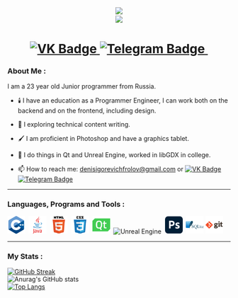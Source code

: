 <div id="header" align="center">
  <img src="https://s13.gifyu.com/images/S02gn.gif" width="200"/>
  <div align="center">
    <img src="https://s9.gifyu.com/images/SFejB.gif" width="350"/>
  </div>
</div>
<h1>
  <div id="badges" align="center">
    <a href="https://vk.com/id140156884">
      <img src="https://www.dropbox.com/team/team_logo/dbtid%3AAACHQZx4adzBZiBCpy7P4xtzn3UNxr-wcoE?v=1634126598663" alt="VK Badge" width="20"/>
    </a>
    <a href="https://t.me/Denis_Frolov333">
      <img src="https://freelogopng.com/images/all_img/1683044996telegram-logo-png.png" alt="Telegram Badge" width="20"/>
    </a>
    <img src="https://komarev.com/ghpvc/?username=Denis-Igorevich-Frolov&style=flat-square&color=blue" alt=""/>
  </div>
</h1>

### About Me :
I am a 23 year old Junior programmer from Russia.

- :candle: I have an education as a Programmer Engineer, I can work both on the backend and on the frontend, including design.

- :mag_right: I exploring technical content writing.

- :paintbrush: I am proficient in Photoshop and have a graphics tablet.

- :wrench: I do things in Qt and Unreal Engine, worked in libGDX in college.

- :mailbox: How to reach me: denisigorevichfrolov@gmail.com or <a href="https://vk.com/id140156884">
      <img src="https://www.dropbox.com/team/team_logo/dbtid%3AAACHQZx4adzBZiBCpy7P4xtzn3UNxr-wcoE?v=1634126598663" alt="VK Badge" width="20"/>
    </a>
    <a href="https://t.me/Denis_Frolov333">
      <img src="https://freelogopng.com/images/all_img/1683044996telegram-logo-png.png" alt="Telegram Badge" width="20"/>
    </a>

---

### Languages, Programs and Tools :
<div>
  <img src="https://github.com/devicons/devicon/blob/master/icons/cplusplus/cplusplus-original.svg" title="C++" alt="C++" width="40" height="40"/>&nbsp;
  <img src="https://github.com/devicons/devicon/blob/master/icons/java/java-original-wordmark.svg" title="Java" alt="Java" width="40" height="40"/>&nbsp;
  <img src="https://github.com/devicons/devicon/blob/master/icons/html5/html5-original-wordmark.svg" title="HTML 5" alt="HTML 5" width="40" height="40"/>&nbsp;
  <img src="https://github.com/devicons/devicon/blob/master/icons/css3/css3-original-wordmark.svg" title="CSS 3" alt="CSS 3" width="40" height="40"/>&nbsp;
  <img src="https://github.com/devicons/devicon/blob/master/icons/qt/qt-original.svg" title="Qt" alt="Qt" width="40" height="40"/>&nbsp;
  <img src="https://user-images.githubusercontent.com/47254941/130640251-b08ed324-2fb9-4510-8dca-d58216d9171e.png" title = "Unreal Engine" alt="Unreal Engine" width="40" height="40"/>&nbsp;
  <img src="https://github.com/devicons/devicon/blob/master/icons/photoshop/photoshop-plain.svg" title = "Photoshop" alt="Photoshop" width="40" height="40"/>&nbsp;
  <img src="https://github.com/devicons/devicon/blob/master/icons/sqlite/sqlite-original-wordmark.svg" title="SQLite" alt="SQLite" width="40" height="40"/>
  <img src="https://github.com/devicons/devicon/blob/master/icons/git/git-original-wordmark.svg" title="Git" alt="Git" width="40" height="40"/>
</div>

---

### My Stats :
[![GitHub Streak](http://github-readme-streak-stats.herokuapp.com?user=Denis-Igorevich-Frolov&theme=holi-theme&hide_border=&border_radius=20)](https://git.io/streak-stats)
<br>
![Anurag's GitHub stats](https://github-readme-stats-git-masterrstaa-rickstaa.vercel.app/api?username=Denis-Igorevich-Frolov&show_icons=true&border_radius=20&bg_color=030314&border_color=85A4C0&title_color=5EAAED&text_color=D5E6FE&card_width=495&ring_color=D5E6FE&hide_title=true&include_all_commits=true)
<br>
[![Top Langs](https://github-readme-stats-git-masterrstaa-rickstaa.vercel.app/api/top-langs/?username=Denis-Igorevich-Frolov&layout=compact&border_radius=20&bg_color=030314&border_color=85A4C0&title_color=5EAAED&text_color=D5E6FE&card_width=445)](https://github.com/anuraghazra/github-readme-stats)
